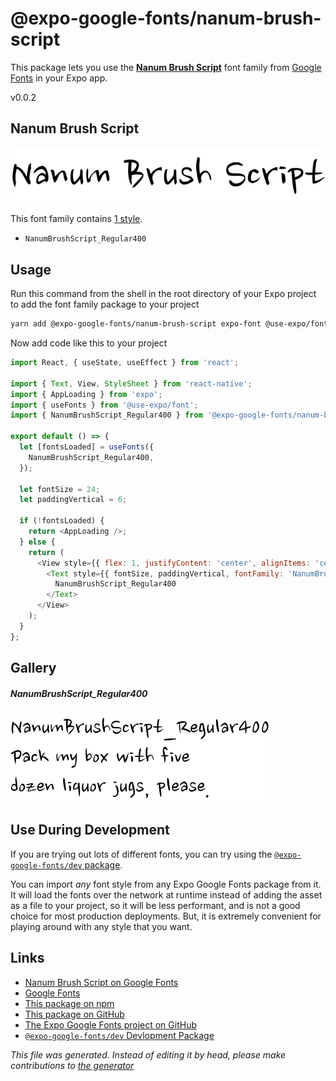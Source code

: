 # @expo-google-fonts/nanum-brush-script

This package lets you use the [**Nanum Brush Script**](https://fonts.google.com/specimen/Nanum+Brush+Script) font family from [Google Fonts](https://fonts.google.com/) in your Expo app.

v0.0.2

## Nanum Brush Script

![Nanum Brush Script](./font-family.png)

This font family contains [1 style](#gallery).

- `NanumBrushScript_Regular400`

## Usage

Run this command from the shell in the root directory of your Expo project to add the font family package to your project
```sh
yarn add @expo-google-fonts/nanum-brush-script expo-font @use-expo/font
```

Now add code like this to your project
```js
import React, { useState, useEffect } from 'react';

import { Text, View, StyleSheet } from 'react-native';
import { AppLoading } from 'expo';
import { useFonts } from '@use-expo/font';
import { NanumBrushScript_Regular400 } from '@expo-google-fonts/nanum-brush-script';

export default () => {
  let [fontsLoaded] = useFonts({
    NanumBrushScript_Regular400,
  });

  let fontSize = 24;
  let paddingVertical = 6;

  if (!fontsLoaded) {
    return <AppLoading />;
  } else {
    return (
      <View style={{ flex: 1, justifyContent: 'center', alignItems: 'center' }}>
        <Text style={{ fontSize, paddingVertical, fontFamily: 'NanumBrushScript_Regular400' }}>
          NanumBrushScript_Regular400
        </Text>
      </View>
    );
  }
};

```

## Gallery

##### NanumBrushScript_Regular400
![NanumBrushScript_Regular400](./e99eadfe916b8afa1065e368b0c06a725089504ffa9cd2bb1832cbe59ecb4822.ttf.png)


## Use During Development

If you are trying out lots of different fonts, you can try using the [`@expo-google-fonts/dev` package](https://www.npmjs.com/package/@expo-google-fonts/dev).

You can import *any* font style from any Expo Google Fonts package from it. It will load the fonts
over the network at runtime instead of adding the asset as a file to your project, so it will be 
less performant, and is not a good choice for most production deployments. But, it is extremely convenient
for playing around with any style that you want.

## Links

- [Nanum Brush Script on Google Fonts](https://fonts.google.com/specimen/Nanum+Brush+Script)
- [Google Fonts](https://fonts.google.com/)
- [This package on npm](https://www.npmjs.com/package/@expo-google-fonts/nanum-brush-script)
- [This package on GitHub](https://github.com/expo/google-fonts/tree/master/font-packages/nanum-brush-script)
- [The Expo Google Fonts project on GitHub](https://github.com/expo/google-fonts)
- [`@expo-google-fonts/dev` Devlopment Package](https://github.com/expo/google-fonts/tree/master/font-packages/dev)


*This file was generated. Instead of editing it by head, please make contributions to [the generator](https://github.com/expo/google-fonts/tree/master/packages/generator)*
